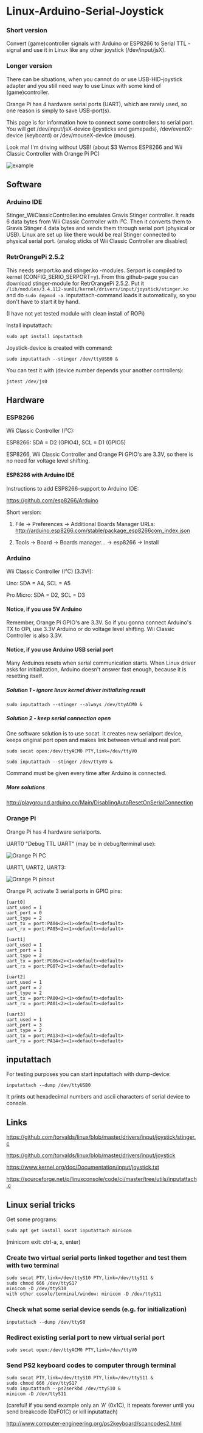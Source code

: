 # Linux-Arduino-Serial-Joystick

### Short version 
Convert (game)controller signals with Arduino or ESP8266 to Serial TTL -signal and use it in Linux like any other joystick (/dev/input/jsX).

### Longer version
There can be situations, when you cannot do or use USB-HID-joystick adapter and you still need way to use Linux with some kind of (game)controller.

Orange Pi has 4 hardware serial ports (UART), which are rarely used, so one reason is simply to save USB-port(s).

This page is for information how to connect some controllers to serial port. You will get /dev/input/jsX-device (joysticks and gamepads), /dev/eventX-device (keyboard) or /dev/mouseX-device (mouse).

Look ma! I'm driving without USB! (about $3 Wemos ESP8266 and Wii Classic Controller with Orange Pi PC)

![example](https://raw.githubusercontent.com/mcgurk/Linux-Arduino-Serial-Joystick/master/Images/SerialJoystick_example.jpg)

## Software

### Arduino IDE

Stinger_WiiClassicController.ino emulates Gravis Stinger controller. It reads 6 data bytes from Wii Classic Controller with I²C. Then it converts them to Gravis Stinger 4 data bytes and sends them through serial port (physical or USB). Linux are set up like there would be real Stinger connected to physical serial port. (analog sticks of Wii Classic Controller are disabled)

### RetrOrangePi 2.5.2

This needs serport.ko and stinger.ko -modules. Serport is compiled to kernel (CONFIG_SERIO_SERPORT=y). From this github-page you can download stinger-module for RetrOrangePi 2.5.2. Put it `/lib/modules/3.4.112-sun8i/kernel/drivers/input/joystick/stinger.ko` and do `sudo depmod -a`. inputattach-command loads it automatically, so you don't have to start it by hand.

(I have not yet tested module with clean install of ROPi)

Install inputattach:

`sudo apt install inputattach`

Joystick-device is created with command:

`sudo inputattach --stinger /dev/ttyUSB0 &`

You can test it with (device number depends your another controllers):

`jstest /dev/js0`


## Hardware

### ESP8266

Wii Classic Controller (I²C):

ESP8266: SDA = D2 (GPIO4), SCL = D1 (GPIO5)

ESP8266, Wii Classic Controller and Orange Pi GPIO's are 3.3V, so there is no need for voltage level shifting.

#### ESP8266 with Arduino IDE
Instructions to add ESP8266-support to Arduino IDE:

https://github.com/esp8266/Arduino

Short version:

1. File -> Preferences -> Additional Boards Manager URLs: http://arduino.esp8266.com/stable/package_esp8266com_index.json

2. Tools -> Board -> Boards manager... -> esp8266 ->  Install

### Arduino

Wii Classic Controller (I²C) (3.3V!):

Uno: SDA = A4, SCL = A5

Pro Micro: SDA = D2, SCL = D3

#### Notice, if you use 5V Arduino
Remember, Orange Pi GPIO's are 3.3V. So if you gonna connect Arduino's TX to OPi, use 3.3V Arduino or do voltage level shifting. Wii Classic Controller is also 3.3V.

#### Notice, if you use Arduino USB serial port
Many Arduinos resets when serial communication starts. When Linux driver asks for initialization, Arduino doesn't answer fast enough, because it is resetting itself.

##### Solution 1 - ignore linux kernel driver initializing result

`sudo inputattach --stinger --always /dev/ttyACM0 &`

##### Solution 2 - keep serial connection open
One software solution is to use socat. It creates new serialport device, keeps original port open and makes link between virtual and real port.

`sudo socat open:/dev/ttyACM0 PTY,link=/dev/ttyV0`

`sudo inputattach --stinger /dev/ttyV0 &`

Command must be given every time after Arduino is connected.

##### More solutions
http://playground.arduino.cc/Main/DisablingAutoResetOnSerialConnection

### Orange Pi

Orange Pi has 4 hardware serialports.

UART0 "Debug TTL UART" (may be in debug/terminal use):

![Orange Pi PC](https://github.com/mcgurk/Linux-Arduino-Serial-Joystick/raw/master/Images/Orange_Pi_PC.jpg)

UART1, UART2, UART3:

![Orange Pi pinout](https://github.com/mcgurk/Linux-Arduino-Serial-Joystick/raw/master/Images/OrangePi-pinout.png)

Orange Pi, activate 3 serial ports in GPIO pins:
```
[uart0]
uart_used = 1
uart_port = 0
uart_type = 2
uart_tx = port:PA04<2><1><default><default>
uart_rx = port:PA05<2><1><default><default>

[uart1]
uart_used = 1
uart_port = 1
uart_type = 2
uart_tx = port:PG06<2><1><default><default>
uart_rx = port:PG07<2><1><default><default>

[uart2]
uart_used = 1
uart_port = 2
uart_type = 2
uart_tx = port:PA00<2><1><default><default>
uart_rx = port:PA01<2><1><default><default>

[uart3]
uart_used = 1
uart_port = 3
uart_type = 2
uart_tx = port:PA13<3><1><default><default>
uart_rx = port:PA14<3><1><default><default>
```

## inputattach

For testing purposes you can start inputattach with dump-device:

`inputattach --dump /dev/ttyUSB0`

It prints out hexadecimal numbers and ascii characters of serial device to console.

## Links

https://github.com/torvalds/linux/blob/master/drivers/input/joystick/stinger.c

https://github.com/torvalds/linux/blob/master/drivers/input/joystick

https://www.kernel.org/doc/Documentation/input/joystick.txt

https://sourceforge.net/p/linuxconsole/code/ci/master/tree/utils/inputattach.c


## Linux serial tricks
Get some programs:

`sudo apt get install socat inputattach minicom`

(minicom exit: ctrl-a, x, enter)

### Create two virtual serial ports linked together and test them with two terminal
```
sudo socat PTY,link=/dev/ttyS10 PTY,link=/dev/ttyS11 &
sudo chmod 666 /dev/ttyS1?
minicom -D /dev/ttyS10
with other cosole/terminal/window: minicom -D /dev/ttyS11
```
### Check what some serial device sends (e.g. for initialization)
```
inputattach --dump /dev/ttyS0
```
### Redirect existing serial port to new virtual serial port
```
sudo socat open:/dev/ttyACM0 PTY,link=/dev/ttyV0
```
### Send PS2 keyboard codes to computer through terminal
```
sudo socat PTY,link=/dev/ttyS10 PTY,link=/dev/ttyS11 &
sudo chmod 666 /dev/ttyS1?
sudo inputattach --ps2serkbd /dev/ttyS10 &
minicom -D /dev/ttyS11
```
(careful! if you send example only an 'A' (0x1C), it repeats forewer until you send breakcode (0xF01C) or kill inputattach)

http://www.computer-engineering.org/ps2keyboard/scancodes2.html
